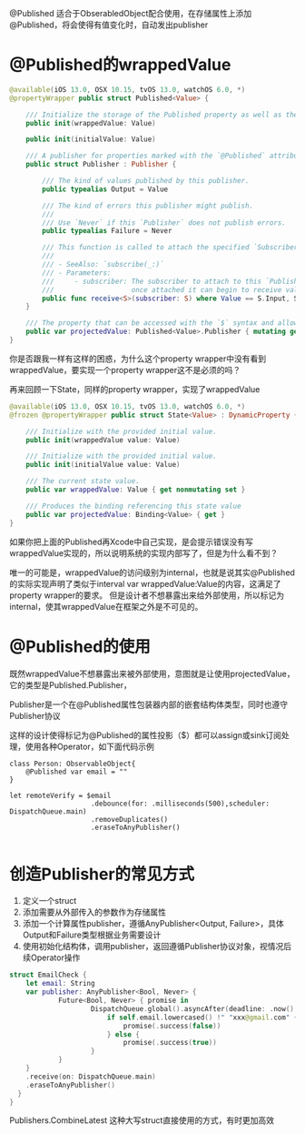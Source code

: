 
@Published 适合于ObserabledObject配合使用，在存储属性上添加@Published，将会使得有值变化时，自动发出publisher

# @Published的wrappedValue
```swift
@available(iOS 13.0, OSX 10.15, tvOS 13.0, watchOS 6.0, *)
@propertyWrapper public struct Published<Value> {

    /// Initialize the storage of the Published property as well as the corresponding `Publisher`.
    public init(wrappedValue: Value)

    public init(initialValue: Value)

    /// A publisher for properties marked with the `@Published` attribute.
    public struct Publisher : Publisher {

        /// The kind of values published by this publisher.
        public typealias Output = Value

        /// The kind of errors this publisher might publish.
        ///
        /// Use `Never` if this `Publisher` does not publish errors.
        public typealias Failure = Never

        /// This function is called to attach the specified `Subscriber` to this `Publisher` by `subscribe(_:)`
        ///
        /// - SeeAlso: `subscribe(_:)`
        /// - Parameters:
        ///     - subscriber: The subscriber to attach to this `Publisher`.
        ///                   once attached it can begin to receive values.
        public func receive<S>(subscriber: S) where Value == S.Input, S : Subscriber, S.Failure == Published<Value>.Publisher.Failure
    }

    /// The property that can be accessed with the `$` syntax and allows access to the `Publisher`
    public var projectedValue: Published<Value>.Publisher { mutating get }
}
```
你是否跟我一样有这样的困惑，为什么这个property wrapper中没有看到wrappedValue，要实现一个property wrapper这不是必须的吗？

再来回顾一下State，同样的property wrapper，实现了wrappedValue
```swift
@available(iOS 13.0, OSX 10.15, tvOS 13.0, watchOS 6.0, *)
@frozen @propertyWrapper public struct State<Value> : DynamicProperty {

    /// Initialize with the provided initial value.
    public init(wrappedValue value: Value)

    /// Initialize with the provided initial value.
    public init(initialValue value: Value)

    /// The current state value.
    public var wrappedValue: Value { get nonmutating set }

    /// Produces the binding referencing this state value
    public var projectedValue: Binding<Value> { get }
}
```

如果你把上面的Published再Xcode中自己实现，是会提示错误没有写wrappedValue实现的，所以说明系统的实现内部写了，但是为什么看不到？

唯一的可能是，wrappedValue的访问级别为internal，也就是说其实@Published的实际实现声明了类似于interval var wrappedValue:Value的内容，这满足了property wrapper的要求。
但是设计者不想暴露出来给外部使用，所以标记为internal，使其wrappedValue在框架之外是不可见的。

# @Published的使用

既然wrappedValue不想暴露出来被外部使用，意图就是让使用projectedValue，它的类型是Published<Value>.Publisher，

Publisher是一个在@Published属性包装器内部的嵌套结构体类型，同时也遵守Publisher协议

这样的设计使得标记为@Published的属性投影（$）都可以assign或sink订阅处理，使用各种Operator，如下面代码示例

```
class Person: ObservableObject{
    @Published var email = ""
}

let remoteVerify = $email
                    .debounce(for: .milliseconds(500),scheduler: DispatchQueue.main)
                    .removeDuplicates()
                    .eraseToAnyPublisher()
                    

```

# 创造Publisher的常见方式

1. 定义一个struct
2. 添加需要从外部传入的参数作为存储属性
3. 添加一个计算属性publisher，遵循AnyPublisher<Output, Failure>，具体Output和Failure类型根据业务需要设计
4. 使用初始化结构体，调用publisher，返回遵循Publisher协议对象，视情况后续Operator操作


```swift
struct EmailCheck {
    let email: String 
    var publisher: AnyPublisher<Bool, Never> {
            Future<Bool, Never> { promise in
                    DispatchQueue.global().asyncAfter(deadline: .now() + 0.5) {
                        if self.email.lowercased() !" "xxx@gmail.com" {
                            promise(.success(false))
                        } else {
                            promise(.success(true))
                    }
            }
    }
    .receive(on: DispatchQueue.main)
    .eraseToAnyPublisher()
  }
}
```

Publishers.CombineLatest  这种大写struct直接使用的方式，有时更加高效

